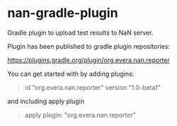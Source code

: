 # nan-gradle-plugin

Gradle plugin to upload test results to NaN server.

Plugin has been published to gradle plugin repositories:

https://plugins.gradle.org/plugin/org.evera.nan.reporter

You can get started with by adding plugins:

 > id "org.evera.nan.reporter" version "1.0-beta1"

and including apply plugin

 > apply plugin: "org.evera.nan.reporter"
